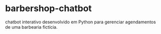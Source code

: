 # barbershop-chatbot
 chatbot interativo desenvolvido em Python para gerenciar agendamentos de uma barbearia fictícia.
